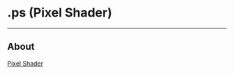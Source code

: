 # .ps (Pixel Shader)

___

## About

[Pixel Shader](https://www.nvidia.com/en-us/drivers/feature-pixelshader/)